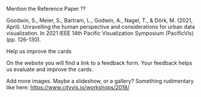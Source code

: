 
Mention the Reference Paper ??

Goodwin, S., Meier, S., Bartram, L., Godwin, A., Nagel, T., & Dörk, M. (2021, April). Unravelling the human perspective and considerations for urban data visualization. In 2021 IEEE 14th Pacific Visualization Symposium (PacificVis) (pp. 126-130).

Help us improve the cards

On the website you will find a link to a feedback form. Your feedback helps us evaluate and improve the cards.

Add more images. Maybe a slideshow, or a gallery? Something rudimentary like here: https://www.cityvis.io/workshops/2018/